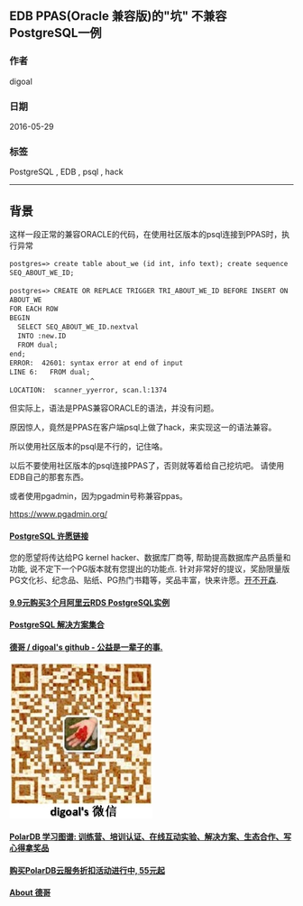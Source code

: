 ## EDB PPAS(Oracle 兼容版)的"坑" 不兼容PostgreSQL一例  
                                                                                                                                                                                               
### 作者                                                                                                                                                                                               
digoal                                                                                                                                                                                               
                                                                                                                                                                                               
### 日期                                                                                                                                                                                               
2016-05-29                                                                                                                                                                                        
                                                                                                                                                                                               
### 标签                                                                                                                                                                                               
PostgreSQL , EDB , psql , hack             
                                                                                                                                                                                               
----                                                                                                                                                                                               
                                                                                                                                                                                               
## 背景                                                                                   
这样一段正常的兼容ORACLE的代码，在使用社区版本的psql连接到PPAS时，执行异常  
  
```  
postgres=> create table about_we (id int, info text); create sequence SEQ_ABOUT_WE_ID;  
  
postgres=> CREATE OR REPLACE TRIGGER TRI_ABOUT_WE_ID BEFORE INSERT ON ABOUT_WE  
FOR EACH ROW  
BEGIN  
  SELECT SEQ_ABOUT_WE_ID.nextval  
  INTO :new.ID  
  FROM dual;    
end;  
ERROR:  42601: syntax error at end of input  
LINE 6:   FROM dual;  
                    ^  
LOCATION:  scanner_yyerror, scan.l:1374  
```  
  
但实际上，语法是PPAS兼容ORACLE的语法，并没有问题。  
  
原因惊人，竟然是PPAS在客户端psql上做了hack，来实现这一的语法兼容。  
  
所以使用社区版本的psql是不行的，记住咯。  
  
以后不要使用社区版本的psql连接PPAS了，否则就等着给自己挖坑吧。 请使用EDB自己的那套东西。  
  
或者使用pgadmin，因为pgadmin号称兼容ppas。  
  
https://www.pgadmin.org/  
  
  
  
  
  
  
  
  
  
  
  
  
  
  
  
  
  
  
  
  
  
  
  
  
  
  
  
  
  
  
  
  
  
  
  
  
  
  
  
  
  
  
  
  
  
  
  
  
  
  
  
  
  
  
  
  
  
  
  
  
  
  
  
  
  
  
  
  
  
  
  
  
  
#### [PostgreSQL 许愿链接](https://github.com/digoal/blog/issues/76 "269ac3d1c492e938c0191101c7238216")
您的愿望将传达给PG kernel hacker、数据库厂商等, 帮助提高数据库产品质量和功能, 说不定下一个PG版本就有您提出的功能点. 针对非常好的提议，奖励限量版PG文化衫、纪念品、贴纸、PG热门书籍等，奖品丰富，快来许愿。[开不开森](https://github.com/digoal/blog/issues/76 "269ac3d1c492e938c0191101c7238216").  
  
  
#### [9.9元购买3个月阿里云RDS PostgreSQL实例](https://www.aliyun.com/database/postgresqlactivity "57258f76c37864c6e6d23383d05714ea")
  
  
#### [PostgreSQL 解决方案集合](https://yq.aliyun.com/topic/118 "40cff096e9ed7122c512b35d8561d9c8")
  
  
#### [德哥 / digoal's github - 公益是一辈子的事.](https://github.com/digoal/blog/blob/master/README.md "22709685feb7cab07d30f30387f0a9ae")
  
  
![digoal's wechat](../pic/digoal_weixin.jpg "f7ad92eeba24523fd47a6e1a0e691b59")
  
  
#### [PolarDB 学习图谱: 训练营、培训认证、在线互动实验、解决方案、生态合作、写心得拿奖品](https://www.aliyun.com/database/openpolardb/activity "8642f60e04ed0c814bf9cb9677976bd4")
  
  
#### [购买PolarDB云服务折扣活动进行中, 55元起](https://www.aliyun.com/activity/new/polardb-yunparter?userCode=bsb3t4al "e0495c413bedacabb75ff1e880be465a")
  
  
#### [About 德哥](https://github.com/digoal/blog/blob/master/me/readme.md "a37735981e7704886ffd590565582dd0")
  
